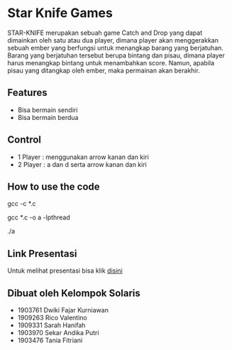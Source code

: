 # Star Knife Games

STAR-KNIFE merupakan sebuah game Catch and Drop yang dapat dimainkan oleh satu atau dua player, dimana player akan menggerakkan sebuah ember yang berfungsi untuk menangkap barang yang berjatuhan. Barang yang berjatuhan tersebut berupa bintang dan pisau, dimana player harus menangkap bintang untuk menambahkan score. Namun, apabila pisau yang ditangkap oleh ember, maka permainan akan berakhir.

## Features

- Bisa bermain sendiri
- Bisa bermain berdua

## Control

- 1 Player : menggunakan arrow kanan dan kiri
- 2 Player : a dan d serta arrow kanan dan kiri

## How to use the code

gcc -c \*.c

gcc \*.c -o a -lpthread

./a

## Link Presentasi

Untuk melihat presentasi bisa klik [disini](https://docs.google.com/presentation/d/1N8zloH2V4VSssiJRSg2tQjjanWyz_N7delpaWLB2lJQ/edit?usp=sharing)

## Dibuat oleh Kelompok Solaris

- 1903761 Dwiki Fajar Kurniawan
- 1909263 Rico Valentino
- 1909331 Sarah Hanifah
- 1903970 Sekar Andika Putri
- 1903476 Tania Fitriani

